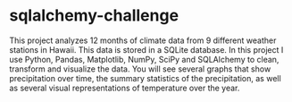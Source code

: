 # sqlalchemy-challenge

This project analyzes 12 months of climate data from 9 different weather stations in Hawaii. This data is stored in a SQLite database. In this project I use Python, Pandas, Matplotlib, NumPy, SciPy and SQLAlchemy to clean, transform and visualize the data. You will see several graphs that show precipitation over time, the summary statistics of the precipitation, as well as several visual representations of temperature over the year.
